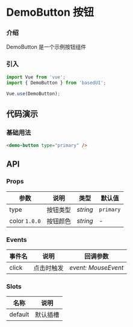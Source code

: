 # DemoButton 按钮

### 介绍

DemoButton 是一个示例按钮组件

### 引入

```js
import Vue from 'vue';
import { DemoButton } from 'basedUI';

Vue.use(DemoButton);
```

## 代码演示

### 基础用法

```html
<demo-button type="primary" />
```

## API

### Props

| 参数          | 说明     | 类型     | 默认值    |
| ------------- | -------- | -------- | --------- |
| type          | 按钮类型 | _string_ | `primary` |
| color `1.0.0` | 按钮颜色 | _string_ | -         |

### Events

| 事件名 | 说明       | 回调参数            |
| ------ | ---------- | ------------------- |
| click  | 点击时触发 | _event: MouseEvent_ |

### Slots

| 名称    | 说明     |
| ------- | -------- |
| default | 默认插槽 |
